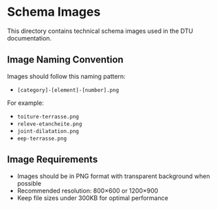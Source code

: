 
# Schema Images

This directory contains technical schema images used in the DTU documentation.

## Image Naming Convention

Images should follow this naming pattern:
- `[category]-[element]-[number].png`

For example:
- `toiture-terrasse.png`
- `releve-etancheite.png`
- `joint-dilatation.png`
- `eep-terrasse.png`

## Image Requirements

- Images should be in PNG format with transparent background when possible
- Recommended resolution: 800×600 or 1200×900
- Keep file sizes under 300KB for optimal performance

